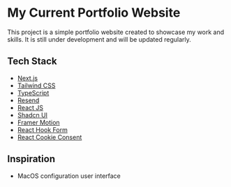 # My Current Portfolio Website

This project is a simple portfolio website created to showcase my work and skills. It is still under development and will be updated regularly.

## Tech Stack

- [Next.js](https://nextjs.org/docs)
- [Tailwind CSS](https://tailwindcss.com/)
- [TypeScript](https://www.typescriptlang.org/)
- [Resend](https://resend.com/)
- [React JS](https://react.dev/)
- [Shadcn UI](https://ui.shadcn.com/)
- [Framer Motion](https://www.framer.com/motion/)
- [React Hook Form](https://react-hook-form.com/)
- [React Cookie Consent](https://github.com/Mastermindzh/react-cookie-consent#readme)

## Inspiration

- MacOS configuration user interface
